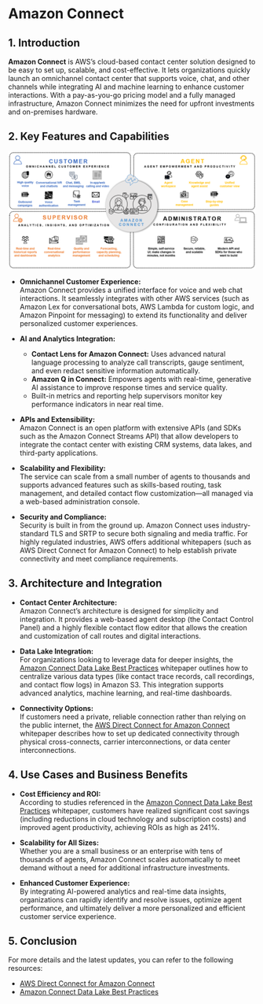# Amazon Connect

## 1. Introduction

**Amazon Connect** is AWS’s cloud-based contact center solution designed to be easy to set up, scalable, and cost-effective. It lets organizations quickly launch an omnichannel contact center that supports voice, chat, and other channels while integrating AI and machine learning to enhance customer interactions. With a pay-as-you-go pricing model and a fully managed infrastructure, Amazon Connect minimizes the need for upfront investments and on-premises hardware.
## 2. Key Features and Capabilities

![amazon-connect](../_assets/amazon-connect.png)

- **Omnichannel Customer Experience:**  
    Amazon Connect provides a unified interface for voice and web chat interactions. It seamlessly integrates with other AWS services (such as Amazon Lex for conversational bots, AWS Lambda for custom logic, and Amazon Pinpoint for messaging) to extend its functionality and deliver personalized customer experiences.  

- **AI and Analytics Integration:**
    
    - **Contact Lens for Amazon Connect:** Uses advanced natural language processing to analyze call transcripts, gauge sentiment, and even redact sensitive information automatically.
    - **Amazon Q in Connect:** Empowers agents with real-time, generative AI assistance to improve response times and service quality.
    - Built-in metrics and reporting help supervisors monitor key performance indicators in near real time.  

- **APIs and Extensibility:**  
    Amazon Connect is an open platform with extensive APIs (and SDKs such as the Amazon Connect Streams API) that allow developers to integrate the contact center with existing CRM systems, data lakes, and third-party applications.  

- **Scalability and Flexibility:**  
	The service can scale from a small number of agents to thousands and supports advanced features such as skills-based routing, task management, and detailed contact flow customization—all managed via a web-based administration console.  

- **Security and Compliance:**  
	Security is built in from the ground up. Amazon Connect uses industry-standard TLS and SRTP to secure both signaling and media traffic. For highly regulated industries, AWS offers additional whitepapers (such as AWS Direct Connect for Amazon Connect) to help establish private connectivity and meet compliance requirements.

## 3. Architecture and Integration

- **Contact Center Architecture:**  
    Amazon Connect’s architecture is designed for simplicity and integration. It provides a web-based agent desktop (the Contact Control Panel) and a highly flexible contact flow editor that allows the creation and customization of call routes and digital interactions.  

- **Data Lake Integration:**  
    For organizations looking to leverage data for deeper insights, the [Amazon Connect Data Lake Best Practices](https://docs.aws.amazon.com/whitepapers/latest/amazon-connect-data-lake-best-practices/amazon-connect.html) whitepaper outlines how to centralize various data types (like contact trace records, call recordings, and contact flow logs) in Amazon S3. This integration supports advanced analytics, machine learning, and real-time dashboards.  
    
- **Connectivity Options:**  
    If customers need a private, reliable connection rather than relying on the public internet, the [AWS Direct Connect for Amazon Connect](https://docs.aws.amazon.com/whitepapers/latest/aws-direct-connect-for-amazon-connect/technical-overview.html) whitepaper describes how to set up dedicated connectivity through physical cross-connects, carrier interconnections, or data center interconnections.

## 4. Use Cases and Business Benefits

- **Cost Efficiency and ROI:**  
    According to studies referenced in the [Amazon Connect Data Lake Best Practices](https://docs.aws.amazon.com/whitepapers/latest/amazon-connect-data-lake-best-practices/amazon-connect.html) whitepaper, customers have realized significant cost savings (including reductions in cloud technology and subscription costs) and improved agent productivity, achieving ROIs as high as 241%.  
    
- **Scalability for All Sizes:**  
    Whether you are a small business or an enterprise with tens of thousands of agents, Amazon Connect scales automatically to meet demand without a need for additional infrastructure investments.
    
- **Enhanced Customer Experience:**  
    By integrating AI-powered analytics and real-time data insights, organizations can rapidly identify and resolve issues, optimize agent performance, and ultimately deliver a more personalized and efficient customer service experience.

## 5. Conclusion

For more details and the latest updates, you can refer to the following resources:

- [AWS Direct Connect for Amazon Connect](https://docs.aws.amazon.com/whitepapers/latest/aws-direct-connect-for-amazon-connect/technical-overview.html)  
- [Amazon Connect Data Lake Best Practices](https://docs.aws.amazon.com/whitepapers/latest/amazon-connect-data-lake-best-practices/amazon-connect.html)